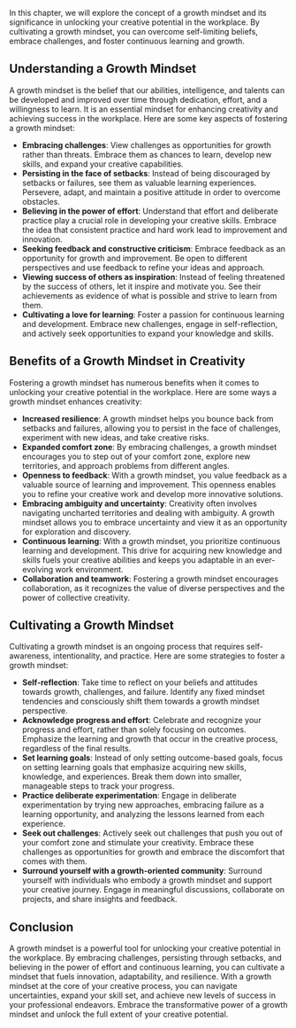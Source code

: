
In this chapter, we will explore the concept of a growth mindset and its significance in unlocking your creative potential in the workplace. By cultivating a growth mindset, you can overcome self-limiting beliefs, embrace challenges, and foster continuous learning and growth.

**Understanding a Growth Mindset**
----------------------------------

A growth mindset is the belief that our abilities, intelligence, and talents can be developed and improved over time through dedication, effort, and a willingness to learn. It is an essential mindset for enhancing creativity and achieving success in the workplace. Here are some key aspects of fostering a growth mindset:

* **Embracing challenges**: View challenges as opportunities for growth rather than threats. Embrace them as chances to learn, develop new skills, and expand your creative capabilities.
* **Persisting in the face of setbacks**: Instead of being discouraged by setbacks or failures, see them as valuable learning experiences. Persevere, adapt, and maintain a positive attitude in order to overcome obstacles.
* **Believing in the power of effort**: Understand that effort and deliberate practice play a crucial role in developing your creative skills. Embrace the idea that consistent practice and hard work lead to improvement and innovation.
* **Seeking feedback and constructive criticism**: Embrace feedback as an opportunity for growth and improvement. Be open to different perspectives and use feedback to refine your ideas and approach.
* **Viewing success of others as inspiration**: Instead of feeling threatened by the success of others, let it inspire and motivate you. See their achievements as evidence of what is possible and strive to learn from them.
* **Cultivating a love for learning**: Foster a passion for continuous learning and development. Embrace new challenges, engage in self-reflection, and actively seek opportunities to expand your knowledge and skills.

**Benefits of a Growth Mindset in Creativity**
----------------------------------------------

Fostering a growth mindset has numerous benefits when it comes to unlocking your creative potential in the workplace. Here are some ways a growth mindset enhances creativity:

* **Increased resilience**: A growth mindset helps you bounce back from setbacks and failures, allowing you to persist in the face of challenges, experiment with new ideas, and take creative risks.
* **Expanded comfort zone**: By embracing challenges, a growth mindset encourages you to step out of your comfort zone, explore new territories, and approach problems from different angles.
* **Openness to feedback**: With a growth mindset, you value feedback as a valuable source of learning and improvement. This openness enables you to refine your creative work and develop more innovative solutions.
* **Embracing ambiguity and uncertainty**: Creativity often involves navigating uncharted territories and dealing with ambiguity. A growth mindset allows you to embrace uncertainty and view it as an opportunity for exploration and discovery.
* **Continuous learning**: With a growth mindset, you prioritize continuous learning and development. This drive for acquiring new knowledge and skills fuels your creative abilities and keeps you adaptable in an ever-evolving work environment.
* **Collaboration and teamwork**: Fostering a growth mindset encourages collaboration, as it recognizes the value of diverse perspectives and the power of collective creativity.

**Cultivating a Growth Mindset**
--------------------------------

Cultivating a growth mindset is an ongoing process that requires self-awareness, intentionality, and practice. Here are some strategies to foster a growth mindset:

* **Self-reflection**: Take time to reflect on your beliefs and attitudes towards growth, challenges, and failure. Identify any fixed mindset tendencies and consciously shift them towards a growth mindset perspective.
* **Acknowledge progress and effort**: Celebrate and recognize your progress and effort, rather than solely focusing on outcomes. Emphasize the learning and growth that occur in the creative process, regardless of the final results.
* **Set learning goals**: Instead of only setting outcome-based goals, focus on setting learning goals that emphasize acquiring new skills, knowledge, and experiences. Break them down into smaller, manageable steps to track your progress.
* **Practice deliberate experimentation**: Engage in deliberate experimentation by trying new approaches, embracing failure as a learning opportunity, and analyzing the lessons learned from each experience.
* **Seek out challenges**: Actively seek out challenges that push you out of your comfort zone and stimulate your creativity. Embrace these challenges as opportunities for growth and embrace the discomfort that comes with them.
* **Surround yourself with a growth-oriented community**: Surround yourself with individuals who embody a growth mindset and support your creative journey. Engage in meaningful discussions, collaborate on projects, and share insights and feedback.

**Conclusion**
--------------

A growth mindset is a powerful tool for unlocking your creative potential in the workplace. By embracing challenges, persisting through setbacks, and believing in the power of effort and continuous learning, you can cultivate a mindset that fuels innovation, adaptability, and resilience. With a growth mindset at the core of your creative process, you can navigate uncertainties, expand your skill set, and achieve new levels of success in your professional endeavors. Embrace the transformative power of a growth mindset and unlock the full extent of your creative potential.
